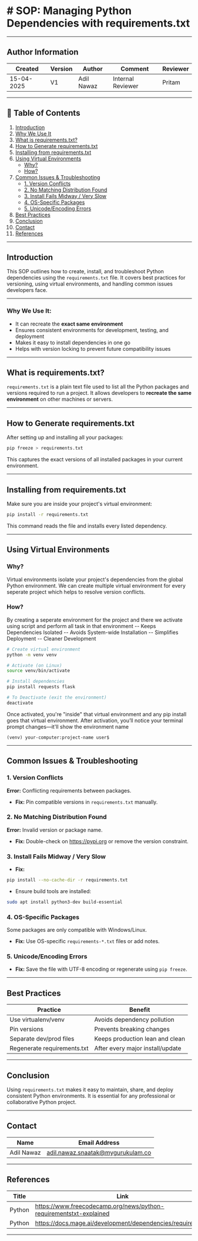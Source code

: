 #  # SOP: Managing Python Dependencies with requirements.txt


---
## **Author Information**
| Created     | Version | Author        | Comment                 | Reviewer         |
|-------------|---------|---------------|-------------------------|------------------|
| 15-04-2025  | V1      | Adil Nawaz    |   Internal Reviewer     | Pritam           |

---


## 📑 Table of Contents

1. [Introduction](#introduction)  
2. [Why We Use It](#why-we-use-it)  
3. [What is requirements.txt?](#what-is-requirementstxt)  
4. [How to Generate requirements.txt](#how-to-generate-requirementstxt)  
5. [Installing from requirements.txt](#installing-from-requirementstxt)  
6. [Using Virtual Environments](#using-virtual-environments)  
   - [Why?](#why)  
   - [How?](#how)  
7. [Common Issues & Troubleshooting](#common-issues--troubleshooting)  
   - [1. Version Conflicts](#1-version-conflicts)  
   - [2. No Matching Distribution Found](#2-no-matching-distribution-found)  
   - [3. Install Fails Midway / Very Slow](#3-install-fails-midway--very-slow)  
   - [4. OS-Specific Packages](#4-os-specific-packages)  
   - [5. Unicode/Encoding Errors](#5-unicodeencoding-errors)  
8. [Best Practices](#best-practices)  
9. [Conclusion](#conclusion)  
10. [Contact](#contact)  
11. [References](#references)  

---



##  Introduction

This SOP outlines how to create, install, and troubleshoot Python dependencies using the `requirements.txt` file. It covers best practices for versioning, using virtual environments, and handling common issues developers face.

---

###  Why We Use It:
- It can recreate the **exact same environment**
- Ensures consistent environments for development, testing, and deployment
- Makes it easy to install dependencies in one go
- Helps with version locking to prevent future compatibility issues

---

##  What is requirements.txt?

`requirements.txt` is a plain text file used to list all the Python packages and versions required to run a project. It allows developers to **recreate the same environment** on other machines or servers.

---

##  How to Generate requirements.txt

After setting up and installing all your packages:
```bash
pip freeze > requirements.txt
```
This captures the exact versions of all installed packages in your current environment.

---

##  Installing from requirements.txt

Make sure you are inside your project's virtual environment:

```bash
pip install -r requirements.txt
```
This command reads the file and installs every listed dependency.

---

##  Using Virtual Environments

###  Why?
Virtual environments isolate your project's dependencies from the global Python environment.
We can create multiple virtual environment for every seperate project which helps to resolve version conflicts.

###  How?

By creating a seperate environment for the project and there we activate using script and perform all task in that environment
-- Keeps Dependencies Isolated
-- Avoids System-wide Installation
-- Simplifies Deployment
-- Cleaner Development

```bash
# Create virtual environment
python -m venv venv

# Activate (on Linux)
source venv/bin/activate

# Install dependencies
pip install requests flask

# To Deactivate (exit the environment)
deactivate

```
Once activated, you're "inside" that virtual environment and any pip install goes that virtual environment.
After activation, you’ll notice your terminal prompt changes—it'll show the environment name

```
(venv) your-computer:project-name user$

```
---

##  Common Issues & Troubleshooting

###  1. Version Conflicts
**Error:** Conflicting requirements between packages.
-  **Fix:** Pin compatible versions in `requirements.txt` manually.

###  2. No Matching Distribution Found
**Error:** Invalid version or package name.
-  **Fix:** Double-check on https://pypi.org or remove the version constraint.

###  3. Install Fails Midway / Very Slow
-  **Fix:**
```bash
pip install --no-cache-dir -r requirements.txt
```
-  Ensure build tools are installed:
```bash
sudo apt install python3-dev build-essential
```

###  4. OS-Specific Packages
Some packages are only compatible with Windows/Linux.
-  **Fix:** Use OS-specific `requirements-*.txt` files or add notes.

###  5. Unicode/Encoding Errors
-  **Fix:** Save the file with UTF-8 encoding or regenerate using `pip freeze`.

---

##  Best Practices

| Practice                      | Benefit                                            |
|------------------------------|----------------------------------------------------|
| Use virtualenv/venv          | Avoids dependency pollution                        |
| Pin versions                 | Prevents breaking changes                          |
| Separate dev/prod files      | Keeps production lean and clean                   |
| Regenerate requirements.txt  | After every major install/update                  |

---

##  Conclusion

Using `requirements.txt` makes it easy to maintain, share, and deploy consistent Python environments. It is essential for any professional or collaborative Python project.

---


## Contact

| Name         | Email Address                                 |
|--------------|-----------------------------------------------|
| Adil Nawaz   | adil.nawaz.snaatak@mygurukulam.co             |

---

##  References

| Title     | Link                                      |
|-----------|-------------------------------------------|
| Python    | https://www.freecodecamp.org/news/python-requirementstxt-explained         |
| Python    | https://docs.mage.ai/development/dependencies/requirements | 

---

